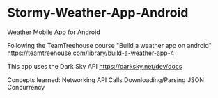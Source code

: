 # Stormy-Weather-App-Android
Weather Mobile App for Android

Following the TeamTreehouse course "Build a weather app on android"
https://teamtreehouse.com/library/build-a-weather-app-4

This app uses the Dark Sky API
https://darksky.net/dev/docs

Concepts learned:
Networking
API Calls
Downloading/Parsing JSON
Concurrency
